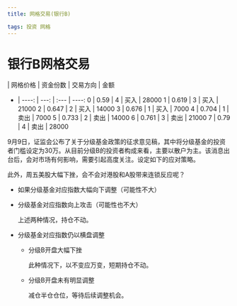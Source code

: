 ```yaml
---
title: 网格交易(银行B)

tags: 投资 网格
---
```


# 银行B网格交易

  |  网格价格 | 资金份数 | 交易方向 |    金额
- | ----: | ---: | :--- | ----:
0 |  0.59 |    4 | 买入   | 28000
1 | 0.619 |    3 | 买入   | 21000
2 | 0.647 |    2 | 买入   | 14000
3 | 0.676 |    1 | 买入   |  7000
4 | 0.704 |    1 | 卖出   |  7000
5 | 0.733 |    2 | 卖出   | 14000
6 | 0.761 |    3 | 卖出   | 21000
7 |  0.79 |    4 | 卖出   | 28000

9月9日，证监会公布了关于分级基金政策的征求意见稿，其中将分级基金的投资者门槛设定为30万。从目前分级B的投资者构成来看，主要以散户为主。该消息出台后，会对市场有何影响，需要引起高度关注。设定如下的应对策略。

此外，周五美股大幅下挫，会不会对港股和A股带来连锁反应呢？

- 如果分级基金对应指数大幅向下调整（可能性不大）

- 分级基金对应指数向上攻击（可能性也不大）

  上述两种情况，持仓不动。

- 分级基金对应指数仍以横盘调整

  - 分级B开盘大幅下挫

    此种情况下，以不变应万变，短期持仓不动。

  - 分级B开盘未有明显调整

    减仓半仓仓位，等待后续调整机会。
